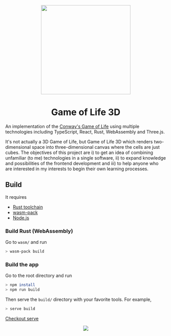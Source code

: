<p align="center">
  <img src="https://user-images.githubusercontent.com/19797697/124251008-643d1480-db60-11eb-9e01-4a37031c2887.png" width="280" />
</p>

<h1 align="center">Game of Life 3D</h1>

An implementation of the [Conway's Game of Life](https://en.wikipedia.org/wiki/Conway%27s_Game_of_Life) using multiple technologies including TypeScript, React, Rust, WebAssembly and Three.js.

It's not actually a 3D Game of Life, but Game of Life 3D which renders two-dimensional space into three-dimensional canvas where the cells are just cubes. The objectives of this project are i) to get an idea of combining unfamiliar (to me) technologies in a single software, ii) to expand knowledge and possibilities of the frontend development and iii) to help anyone who are interested in my interests to begin their own learning processes.

## Build

It requires

- [Rust toolchain](https://www.rust-lang.org/tools/install)
- [wasm-pack](https://rustwasm.github.io/wasm-pack/installer/)
- [Node.js](https://nodejs.org/en/)

### Build Rust (WebAssembly)

Go to `wasm/` and run

```zsh
> wasm-pack build
```

### Build the app

Go to the root directory and run

```zsh
> npm install
> npm run build
```

Then serve the `build/` directory with your favorite tools. For example,

```zsh
> serve build
```

[Checkout serve](<(https://github.com/vercel/serve)>)

<p align="center">
  <img src="https://user-images.githubusercontent.com/19797697/124280313-81370f00-db83-11eb-95db-35372d8cadef.png" />
</p>
